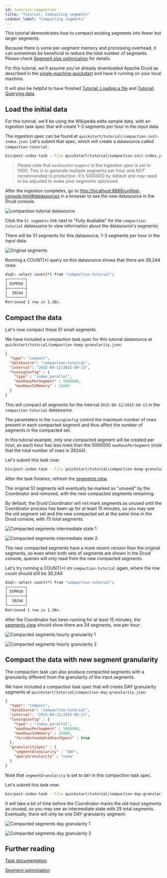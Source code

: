 ```yaml
---
id: tutorial-compaction
title: "Tutorial: Compacting segments"
sidebar_label: "Compacting segments"
---
```


<!--
  ~ Licensed to the Apache Software Foundation (ASF) under one
  ~ or more contributor license agreements.  See the NOTICE file
  ~ distributed with this work for additional information
  ~ regarding copyright ownership.  The ASF licenses this file
  ~ to you under the Apache License, Version 2.0 (the
  ~ "License"); you may not use this file except in compliance
  ~ with the License.  You may obtain a copy of the License at
  ~
  ~   http://www.apache.org/licenses/LICENSE-2.0
  ~
  ~ Unless required by applicable law or agreed to in writing,
  ~ software distributed under the License is distributed on an
  ~ "AS IS" BASIS, WITHOUT WARRANTIES OR CONDITIONS OF ANY
  ~ KIND, either express or implied.  See the License for the
  ~ specific language governing permissions and limitations
  ~ under the License.
  -->


This tutorial demonstrates how to compact existing segments into fewer but larger segments.

Because there is some per-segment memory and processing overhead, it can sometimes be beneficial to reduce the total number of segments.
Please check [Segment size optimization](../operations/segment-optimization.md) for details.

For this tutorial, we'll assume you've already downloaded Apache Druid as described in
the [single-machine quickstart](index.md) and have it running on your local machine.

It will also be helpful to have finished [Tutorial: Loading a file](../tutorials/tutorial-batch.md) and [Tutorial: Querying data](../tutorials/tutorial-query.md).

## Load the initial data

For this tutorial, we'll be using the Wikipedia edits sample data, with an ingestion task spec that will create 1-3 segments per hour in the input data.

The ingestion spec can be found at `quickstart/tutorial/compaction-init-index.json`. Let's submit that spec, which will create a datasource called `compaction-tutorial`:

```bash
bin/post-index-task --file quickstart/tutorial/compaction-init-index.json --url http://localhost:8081
```

> Please note that `maxRowsPerSegment` in the ingestion spec is set to 1000. This is to generate multiple segments per hour and _NOT_ recommended in production.
> It's 5000000 by default and may need to be adjusted to make your segments optimized.

After the ingestion completes, go to [http://localhost:8888/unified-console.html#datasources](http://localhost:8888/unified-console.html#datasources) in a browser to see the new datasource in the Druid console.

![compaction-tutorial datasource](../assets/tutorial-compaction-01.png "compaction-tutorial datasource")

Click the `51 segments` link next to "Fully Available" for the `compaction-tutorial` datasource to view information about the datasource's segments:

There will be 51 segments for this datasource, 1-3 segments per hour in the input data:

![Original segments](../assets/tutorial-compaction-02.png "Original segments")

Running a COUNT(*) query on this datasource shows that there are 39,244 rows:

```bash
dsql> select count(*) from "compaction-tutorial";
┌────────┐
│ EXPR$0 │
├────────┤
│  39244 │
└────────┘
Retrieved 1 row in 1.38s.
```

## Compact the data

Let's now compact these 51 small segments.

We have included a compaction task spec for this tutorial datasource at `quickstart/tutorial/compaction-keep-granularity.json`:

```json
{
  "type": "compact",
  "dataSource": "compaction-tutorial",
  "interval": "2015-09-12/2015-09-13",
  "tuningConfig" : {
    "type" : "index_parallel",
    "maxRowsPerSegment" : 5000000,
    "maxRowsInMemory" : 25000
  }
}
```

This will compact all segments for the interval `2015-09-12/2015-09-13` in the `compaction-tutorial` datasource.

The parameters in the `tuningConfig` control the maximum number of rows present in each compacted segment and thus affect the number of segments in the compacted set.

In this tutorial example, only one compacted segment will be created per hour, as each hour has less rows than the 5000000 `maxRowsPerSegment` (note that the total number of rows is 39244).

Let's submit this task now:

```bash
bin/post-index-task --file quickstart/tutorial/compaction-keep-granularity.json --url http://localhost:8081
```

After the task finishes, refresh the [segments view](http://localhost:8888/unified-console.html#segments).

The original 51 segments will eventually be marked as "unused" by the Coordinator and removed, with the new compacted segments remaining.

By default, the Druid Coordinator will not mark segments as unused until the Coordinator process has been up for at least 15 minutes, so you may see the old segment set and the new compacted set at the same time in the Druid console, with 75 total segments:

![Compacted segments intermediate state 1](../assets/tutorial-compaction-03.png "Compacted segments intermediate state 1")

![Compacted segments intermediate state 2](../assets/tutorial-compaction-04.png "Compacted segments intermediate state 2")

The new compacted segments have a more recent version than the original segments, so even when both sets of segments are shown in the Druid console, queries will only read from the new compacted segments.

Let's try running a COUNT(*) on `compaction-tutorial` again, where the row count should still be 39,244:

```bash
dsql> select count(*) from "compaction-tutorial";
┌────────┐
│ EXPR$0 │
├────────┤
│  39244 │
└────────┘
Retrieved 1 row in 1.30s.
```

After the Coordinator has been running for at least 15 minutes, the [segments view](http://localhost:8888/unified-console.html#segments) should show there are 24 segments, one per hour:

![Compacted segments hourly granularity 1](../assets/tutorial-compaction-05.png "Compacted segments hourly granularity 1")

![Compacted segments hourly granularity 2](../assets/tutorial-compaction-06.png "Compacted segments hourly granularity 2")

## Compact the data with new segment granularity

The compaction task can also produce compacted segments with a granularity different from the granularity of the input segments.

We have included a compaction task spec that will create DAY granularity segments at `quickstart/tutorial/compaction-day-granularity.json`:

```json
{
  "type": "compact",
  "dataSource": "compaction-tutorial",
  "interval": "2015-09-12/2015-09-13",
  "tuningConfig" : {
    "type" : "index_parallel",
    "maxRowsPerSegment" : 5000000,
    "maxRowsInMemory" : 25000,
    "forceExtendableShardSpecs" : true
  },
  "granularitySpec" : {
    "segmentGranularity" : "DAY",
    "queryGranularity" : "none"
  }
}
```

Note that `segmentGranularity` is set to `DAY` in this compaction task spec.

Let's submit this task now:

```bash
bin/post-index-task --file quickstart/tutorial/compaction-day-granularity.json --url http://localhost:8081
```

It will take a bit of time before the Coordinator marks the old input segments as unused, so you may see an intermediate state with 25 total segments. Eventually, there will only be one DAY granularity segment:

![Compacted segments day granularity 1](../assets/tutorial-compaction-07.png "Compacted segments day granularity 1")

![Compacted segments day granularity 2](../assets/tutorial-compaction-08.png "Compacted segments day granularity 2")


## Further reading

[Task documentation](../ingestion/tasks.md)

[Segment optimization](../operations/segment-optimization.md)
